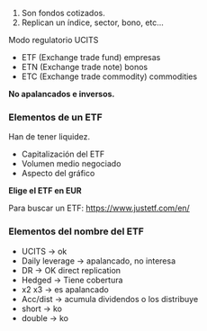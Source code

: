 
1. Son fondos cotizados.
2. Replican un índice, sector, bono, etc...

Modo regulatorio UCITS

- ETF (Exchange trade fund) empresas
- ETN (Exchange trade note) bonos
- ETC (Exchange trade commodity) commodities

**No apalancados e inversos.**

### Elementos de un ETF

Han de tener liquidez.

- Capitalización del ETF
- Volumen medio negociado
- Aspecto del gráfico

**Elige el ETF en EUR**

Para buscar un ETF: https://www.justetf.com/en/


### Elementos del nombre del ETF

- UCITS -> ok
- Daily leverage -> apalancado, no interesa
- DR -> OK direct replication
- Hedged -> Tiene cobertura
- x2 x3 -> es apalancado
- Acc/dist -> acumula dividendos o los distribuye
- short -> ko
- double -> ko


